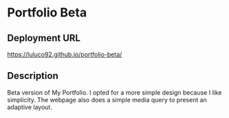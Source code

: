 # Portfolio Beta

## Deployment URL
https://luluco92.github.io/portfolio-beta/

## Description
Beta version of My Portfolio. I opted for a more simple design because I like simplicity. The webpage also does a simple media query to present an adaptive layout.